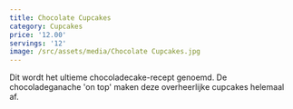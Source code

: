 ```yaml
---
title: Chocolate Cupcakes
category: Cupcakes
price: '12.00'
servings: '12'
image: /src/assets/media/Chocolate Cupcakes.jpg
---
```

Dit wordt het ultieme chocoladecake-recept genoemd. De chocoladeganache 'on top' maken deze overheerlijke cupcakes helemaal af.
